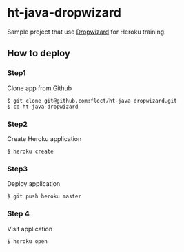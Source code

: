 ht-java-dropwizard
=============

Sample project that use [Dropwizard](https://dropwizard.github.io/dropwizard/) for Heroku training.

How to deploy
--------------

### Step1  

Clone app from Github  

```
$ git clone git@github.com:flect/ht-java-dropwizard.git
$ cd ht-java-dropwizard
```

### Step2  

Create Heroku application

```
$ heroku create
```

### Step3  

Deploy application
```
$ git push heroku master
```

### Step 4

Visit application

```
$ heroku open
```
